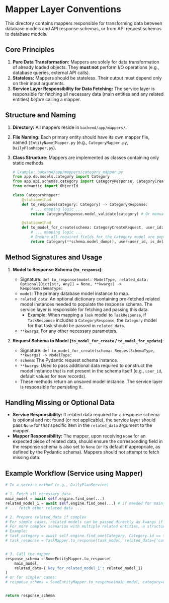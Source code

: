 # Mapper Layer Conventions

This directory contains mappers responsible for transforming data between database models and API response schemas, or from API request schemas to database models.

## Core Principles

1.  **Pure Data Transformation:** Mappers are solely for data transformation of already loaded objects. They **must not** perform I/O operations (e.g., database queries, external API calls).
2.  **Stateless:** Mappers should be stateless. Their output must depend only on their input arguments.
3.  **Service Layer Responsibility for Data Fetching:** The service layer is responsible for fetching all necessary data (main entities and any related entities) *before* calling a mapper.

## Structure and Naming

1.  **Directory:** All mappers reside in `backend/app/mappers/`.
2.  **File Naming:** Each primary entity should have its own mapper file, named `[EntityName]Mapper.py` (e.g., `CategoryMapper.py`, `DailyPlanMapper.py`).
3.  **Class Structure:** Mappers are implemented as classes containing only static methods.

    ```python
    # Example: backend/app/mappers/category_mapper.py
    from app.db.models.category import Category
    from app.api.schemas.category import CategoryResponse, CategoryCreateRequest
    from odmantic import ObjectId

    class CategoryMapper:
        @staticmethod
        def to_response(category: Category) -> CategoryResponse:
            # ... mapping logic ...
            return CategoryResponse.model_validate(category) # Or manual mapping

        @staticmethod
        def to_model_for_create(schema: CategoryCreateRequest, user_id: ObjectId) -> Category:
            # ... mapping logic ...
            # Ensure all required fields for the Category model are populated
            return Category(**schema.model_dump(), user=user_id, is_deleted=False) # Example
    ```

## Method Signatures and Usage

1.  **Model to Response Schema (`to_response`)**:
    *   Signature: `def to_response(model: ModelType, related_data: Optional[Dict[str, Any]] = None, **kwargs) -> ResponseSchemaType:`
    *   `model`: The primary database model instance to map.
    *   `related_data`: An optional dictionary containing pre-fetched related model instances needed to populate the response schema. The service layer is responsible for fetching and passing this data.
        *   Example: When mapping a `Task` model to `TaskResponse`, if `TaskResponse` includes a `CategoryResponse`, the `Category` model for that task should be passed in `related_data`.
    *   `**kwargs`: For any other necessary parameters.

2.  **Request Schema to Model (`to_model_for_create` / `to_model_for_update`)**:
    *   Signature: `def to_model_for_create(schema: RequestSchemaType, **kwargs) -> ModelType:`
    *   `schema`: The Pydantic request schema instance.
    *   `**kwargs`: Used to pass additional data required to construct the model instance that is not present in the schema itself (e.g., `user_id`, default values for new records).
    *   These methods return an unsaved model instance. The service layer is responsible for persisting it.

## Handling Missing or Optional Data

*   **Service Responsibility:** If related data required for a response schema is optional and not found (or not applicable), the service layer should pass `None` for that specific item in the `related_data` argument to the mapper.
*   **Mapper Responsibility:** The mapper, upon receiving `None` for an expected piece of related data, should ensure the corresponding field in the response schema is also set to `None` (or its default if appropriate, as defined by the Pydantic schema). Mappers should not attempt to fetch missing data.

## Example Workflow (Service using Mapper)

```python
# In a service method (e.g., DailyPlanService)

# 1. Fetch all necessary data
main_model = await self.engine.find_one(...)
related_model_1 = await self.engine.find_one(...) # if needed for main_model's response
# ... fetch other related data ...

# 2. Prepare related_data if complex
# For simple cases, related models can be passed directly as kwargs if the mapper expects them.
# For more complex scenarios with multiple related entities, a structured `related_data` dict might be clearer.
# Example:
# task_category = await self.engine.find_one(Category, Category.id == task_model.category_id)
# task_response = TaskMapper.to_response(task_model, related_data={'category': task_category})


# 3. Call the mapper
response_schema = SomeEntityMapper.to_response(
    main_model,
    related_data={'key_for_related_model_1': related_model_1}
)
# or for simpler cases:
# response_schema = SomeEntityMapper.to_response(main_model, category=related_model_1)


return response_schema

